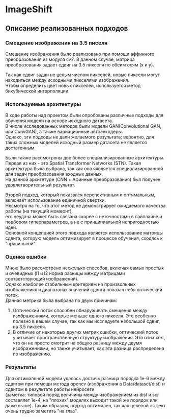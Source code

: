 # ImageShift  

## Описание реализованных подходов  
### Смещение изображения на 3.5 писеля  
Смещение изображения было реализовано при помощи аффинного преобразования из модуля cv2. 
В данном случае, матрица преобразования задает сдвиг на 3.5 пикселя по обеим осям (x и y).  

Так как сдвиг задан не целым числом пикселей, новые пиксели могут находиться между исходными пикселями изображения.   
Чтобы определить цвет новых пикселей, используется метод бикубической интерполяции.

### Используемые архитектуры  
В ходе работы над проектом были опробованы различные подходы для обучения модели на основе исходного датасета.  
В числе исследованных методов были модели   GAN(Convolutional GAN, или ConvGAN), а также вариационные автоэнкодеры.  
Однако, эти подходы не дали желаемого результата; вероятно, для таких сложных моделей исходный размер датасета не является достаточным. 


Были также рассмотрены две более специализированные архитектуры.  
Первая из них - это Spatial Transformer Networks (STN). Такая архитектура была выбрана, так как она яявляется специализированной для задач преобразования входных данных.  
На данной архитетуре (CNN + Афинные преобразования) был получен удовлетворительный результат.

Второй подход, который показался перспективным и оптимальным, включает использование единичной свертки.  
Несмотря на то, что этот метод  не демонстрирует ожидаемого качества работы (на текущий момернт),  
его неудача может быть связана скорее с неточностями в пайплайне и подбором гиперпараметров, а не с принципиальной непригодностью идеи.  
Основной концепцией этого подхода является использование матрицы сдвига, которую модель оптимизирует в процессе обучения, сходясь к "правильной".

### Оценка ошибки
Мною было рассмотрено несколько способов, включая самых простых и очевидных (l1 и l2 норма разницы между матрицами соответствующий изображений).  
Однако наиболее стабильным критерием на произвольных изображениях и диапазонах значений сдвига показал себя оптический поток.  
Данная метрика была выбрана по двум причинам:  
1.  Оптический поток способен обнаруживать смещения между изображениями, которые меньше одного пикселя. Это особенно полезно в вашем случае, так как мы исследуете небольшой сдвиг, на 3.5 пикселя.
2.  В отличие от некоторых других метрик ошибки, оптический поток учитывает пространственную структуру изображения. Это означает, что он не просто смотрит на общую разницу между двумя изображениями, но также учитывает, как эта разница распределена по изображению.

### Результаты  
Для оптимальной модели удалось достичь разница порядка 1e-6 между сдвигом при помощи метода opencv (изображения в Data/dataset/dist) и сдвигом в результате работы нейросети.  
(заметка: типовой поряд величины между изображением из dist и scr составялет 1e-4, на "плохих" моделях выходит такой же порядок или даже выше).
Таким образом, подход оптимален, так как целевой эффект очень трудно заметить "на глаз".
